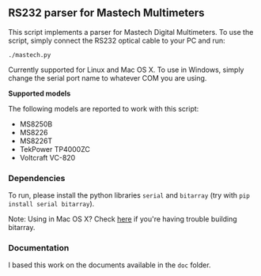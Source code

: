 ## RS232 parser for Mastech Multimeters ##

This script implements a parser for Mastech Digital Multimeters. To use the script, simply connect the RS232 optical cable to your PC and run:

```
./mastech.py
```

Currently supported for Linux and Mac OS X. To use in Windows, simply change the serial port name to whatever COM you are using.

**Supported models**

The following models are reported to work with this script:

 - MS8250B
 - MS8226
 - MS8226T
 - TekPower TP4000ZC
 - Voltcraft VC-820

### Dependencies ###

To run, please install the python libraries `serial` and `bitarray` (try with `pip install serial bitarray`).

Note: Using in Mac OS X? Check [here](http://stackoverflow.com/questions/22313407/clang-error-unknown-argument-mno-fused-madd-python-package-installation-fa) if you're having trouble building bitarray.

### Documentation ###

I based this work on the documents available in the `doc` folder.
